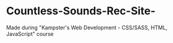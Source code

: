 # Countless-Sounds-Rec-Site-

Made during "Kampster's Web Development - CSS/SASS, HTML, JavaScript" course
